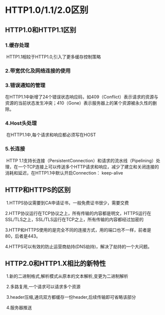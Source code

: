 # HTTP1.0/1.1/2.0区别

## HTTP1.0和HTTP1.1区别

### 	1.缓存处理

​			HTTP1.1相较于HTTP1.0,引入了更多缓存控制策略

### 	2.带宽优化及网络连接的使用

### 	3.错误通知的管理

​			在HTTP1.1中新增了24个错误状态响应码，如409（Conflict）表示请求的资源与资源的当前状态发生冲突；410（Gone）表示服务器上的某个资源被永久性的删除。

### 	4.Host头处理

​			在HTTP1.1中,每个请求和响应都必须写在HOST

### 	5.长连接

​			HTTP 1.1支持长连接（PersistentConnection）和请求的流水线（Pipelining）处理，在一个TCP连接上可以传送多个HTTP请求和响应，减少了建立和关闭连接的消耗和延迟，在HTTP1.1中默认开启Connection： keep-alive



## HTTP和HTTPS的区别

​	1.HTTPS协议需要到CA申请证书，一般免费证书很少，需要交费

​	2.HTTP协议运行在TCP协议之上，所有传输的内容都是明文，HTTPS运行在SSL/TLS之上，SSL/TLS运行在TCP之上，所有传输的内容都经过加密的

​	3.HTTP和HTTPS使用的是完全不同的连接方式，用的端口也不一样，前者是80，后者是443。

​	4.HTTPS可以有效的防止运营商劫持(DNS劫持)，解决了劫持的一个大问题。



## HTTP2.0和HTTP1.X相比的新特性

​	1.新的二进制格式,解析模式从原本的文本解析,变更为二进制解析

​	2.多路复用,一个请求可以请求多个资源

​	3.header压缩,通讯双方都缓存一份header,后续传输即可省略该部分

​	4.服务器推送